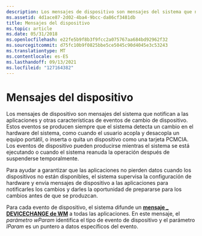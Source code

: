 ```yaml
---
description: Los mensajes de dispositivo son mensajes del sistema que notifican a las aplicaciones y otras características de eventos de cambio de dispositivo.
ms.assetid: 4d1ace87-2d02-4ba4-9bcc-da86cf3481db
title: Mensajes del dispositivo
ms.topic: article
ms.date: 05/31/2018
ms.openlocfilehash: e22fe5b9f8b3f9fcc2a075767aa684bd92962f32
ms.sourcegitcommit: d75fc10b9f0825bbe5ce5045c90d4045e3c53243
ms.translationtype: MT
ms.contentlocale: es-ES
ms.lasthandoff: 09/13/2021
ms.locfileid: "127164382"
---
```

# <a name="device-messages"></a>Mensajes del dispositivo

Los mensajes de dispositivo son mensajes del sistema que notifican a las aplicaciones y otras características de eventos de cambio de dispositivo. Estos eventos se producen siempre que el sistema detecta un cambio en el hardware del sistema, como cuando el usuario acopla y desacopla un equipo portátil, o inserta o quita un dispositivo como una tarjeta PCMCIA. Los eventos de dispositivo pueden producirse mientras el sistema se está ejecutando o cuando el sistema reanuda la operación después de suspenderse temporalmente.

Para ayudar a garantizar que las aplicaciones no pierden datos cuando los dispositivos no están disponibles, el sistema supervisa la configuración de hardware y envía mensajes de dispositivo a las aplicaciones para notificarles los cambios y darles la oportunidad de prepararse para los cambios antes de que se produzcan.

Para cada evento de dispositivo, el sistema difunde un [**mensaje \_ DEVICECHANGE de WM**](wm-devicechange.md) a todas las aplicaciones. En este mensaje, el *parámetro wParam* identifica el tipo de evento de dispositivo y el parámetro [](device-event-types.md) *lParam* es un puntero a datos específicos del evento.

 

 



